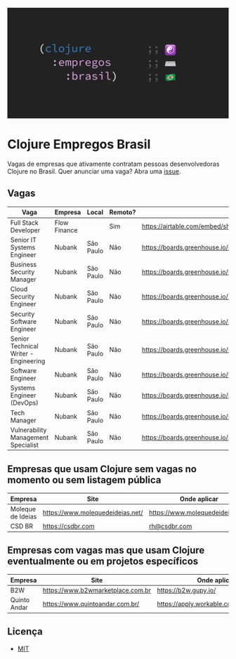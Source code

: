 ![Clojure Empregos Brasil](./docs/cover.png)

# Clojure Empregos Brasil

Vagas de empresas que ativamente contratam pessoas desenvolvedoras Clojure no Brasil. Quer anunciar uma vaga? Abra uma [issue](https://github.com/renatoalencar/clojure-empregos-brasil/issues).

## Vagas


|                                  Vaga |      Empresa |     Local | Remoto? |                                                                                       Onde aplicar |
|---------------------------------------|--------------|-----------|---------|----------------------------------------------------------------------------------------------------|
|                  Full Stack Developer | Flow Finance |           |     Sim | https://airtable.com/embed/shrG8DnjAdAOAZm9h/tble1ghQMefhblMVK/viwOzu3raZSmdxK7Z/recGtRyuHlvFhUV0v |
|            Senior IT Systems Engineer |       Nubank | São Paulo |     Não |                                                   https://boards.greenhouse.io/nubank/jobs/4131150 |
|             Business Security Manager |       Nubank | São Paulo |     Não |                                                   https://boards.greenhouse.io/nubank/jobs/3400816 |
|               Cloud Security Engineer |       Nubank | São Paulo |     Não |                                                   https://boards.greenhouse.io/nubank/jobs/4120289 |
|            Security Software Engineer |       Nubank | São Paulo |     Não |                                                   https://boards.greenhouse.io/nubank/jobs/3695044 |
| Senior Technical Writer - Engineering |       Nubank | São Paulo |     Não |                                                   https://boards.greenhouse.io/nubank/jobs/4108951 |
|                     Software Engineer |       Nubank | São Paulo |     Não |                                                   https://boards.greenhouse.io/nubank/jobs/2569175 |
|             Systems Engineer (DevOps) |       Nubank | São Paulo |     Não |                                                   https://boards.greenhouse.io/nubank/jobs/3372800 |
|                          Tech Manager |       Nubank | São Paulo |     Não |                                                   https://boards.greenhouse.io/nubank/jobs/2989044 |
|   Vulnerability Management Specialist |       Nubank | São Paulo |     Não |                                                   https://boards.greenhouse.io/nubank/jobs/4064230 |


## Empresas que usam Clojure sem vagas no momento ou sem listagem pública


|           Empresa |                             Site |                     Onde aplicar |
|-------------------|----------------------------------|----------------------------------|
| Moleque de Ideias | https://www.molequedeideias.net/ | https://www.molequedeideias.net/ |
|            CSD BR |                https://csdbr.com |                     rh@csdbr.com |


## Empresas com vagas mas que usam Clojure eventualmente ou em projetos específicos


|      Empresa |                              Site |                            Onde aplicar |
|--------------|-----------------------------------|-----------------------------------------|
|          B2W | https://www.b2wmarketplace.com.br |                    https://b2w.gupy.io/ |
| Quinto Andar |   https://www.quintoandar.com.br/ | https://apply.workable.com/quintoandar/ |


## Licença

* [MIT](./LICENSE)
